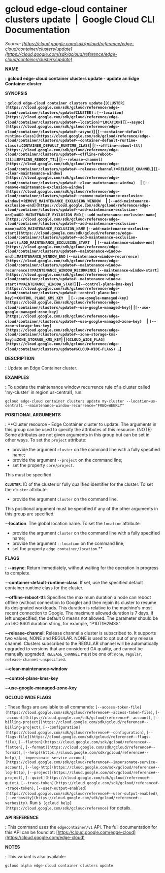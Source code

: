 # gcloud edge-cloud container clusters update  |  Google Cloud CLI Documentation

*Source: [https://cloud.google.com/sdk/gcloud/reference/edge-cloud/container/clusters/update](https://cloud.google.com/sdk/gcloud/reference/edge-cloud/container/clusters/update)*

**NAME**

: **gcloud edge-cloud container clusters update - update an Edge Container cluster**

**SYNOPSIS**

: **`gcloud edge-cloud container clusters update` (`[CLUSTER](https://cloud.google.com/sdk/gcloud/reference/edge-cloud/container/clusters/update#CLUSTER)` : `[--location](https://cloud.google.com/sdk/gcloud/reference/edge-cloud/container/clusters/update#--location)`=`LOCATION`) [`[--async](https://cloud.google.com/sdk/gcloud/reference/edge-cloud/container/clusters/update#--async)`] [`[--container-default-runtime-class](https://cloud.google.com/sdk/gcloud/reference/edge-cloud/container/clusters/update#--container-default-runtime-class)`=`CONTAINER_DEFAULT_RUNTIME_CLASS`] [`[--offline-reboot-ttl](https://cloud.google.com/sdk/gcloud/reference/edge-cloud/container/clusters/update#--offline-reboot-ttl)`=`OFFLINE_REBOOT_TTL`] [`[--release-channel](https://cloud.google.com/sdk/gcloud/reference/edge-cloud/container/clusters/update#--release-channel)`=`RELEASE_CHANNEL`] [`[--clear-maintenance-window](https://cloud.google.com/sdk/gcloud/reference/edge-cloud/container/clusters/update#--clear-maintenance-window)`     | `[--remove-maintenance-exclusion-window](https://cloud.google.com/sdk/gcloud/reference/edge-cloud/container/clusters/update#--remove-maintenance-exclusion-window)`=`REMOVE_MAINTENANCE_EXCLUSION_WINDOW`     | `[--add-maintenance-exclusion-end](https://cloud.google.com/sdk/gcloud/reference/edge-cloud/container/clusters/update#--add-maintenance-exclusion-end)`=`ADD_MAINTENANCE_EXCLUSION_END` `[--add-maintenance-exclusion-name](https://cloud.google.com/sdk/gcloud/reference/edge-cloud/container/clusters/update#--add-maintenance-exclusion-name)`=`ADD_MAINTENANCE_EXCLUSION_NAME` `[--add-maintenance-exclusion-start](https://cloud.google.com/sdk/gcloud/reference/edge-cloud/container/clusters/update#--add-maintenance-exclusion-start)`=`ADD_MAINTENANCE_EXCLUSION_START`     | `[--maintenance-window-end](https://cloud.google.com/sdk/gcloud/reference/edge-cloud/container/clusters/update#--maintenance-window-end)`=`MAINTENANCE_WINDOW_END` `[--maintenance-window-recurrence](https://cloud.google.com/sdk/gcloud/reference/edge-cloud/container/clusters/update#--maintenance-window-recurrence)`=`MAINTENANCE_WINDOW_RECURRENCE` `[--maintenance-window-start](https://cloud.google.com/sdk/gcloud/reference/edge-cloud/container/clusters/update#--maintenance-window-start)`=`MAINTENANCE_WINDOW_START`] [`[--control-plane-kms-key](https://cloud.google.com/sdk/gcloud/reference/edge-cloud/container/clusters/update#--control-plane-kms-key)`=`CONTROL_PLANE_KMS_KEY`     | `[--use-google-managed-key](https://cloud.google.com/sdk/gcloud/reference/edge-cloud/container/clusters/update#--use-google-managed-key)`] [`[--use-google-managed-zone-key](https://cloud.google.com/sdk/gcloud/reference/edge-cloud/container/clusters/update#--use-google-managed-zone-key)`     | `[--zone-storage-kms-key](https://cloud.google.com/sdk/gcloud/reference/edge-cloud/container/clusters/update#--zone-storage-kms-key)`=`ZONE_STORAGE_KMS_KEY`] [`[GCLOUD_WIDE_FLAG](https://cloud.google.com/sdk/gcloud/reference/edge-cloud/container/clusters/update#GCLOUD-WIDE-FLAGS) …`]**

**DESCRIPTION**

: Update an Edge Container cluster.

**EXAMPLES**

: To update the maintenance window recurrence rule of a cluster called
'my-cluster' in region us-central1, run:

```
gcloud edge-cloud container clusters update my-cluster --location=us-central1 --maintenance-window-recurrence="FREQ=WEEKLY"
```

**POSITIONAL ARGUMENTS**

: **Cluster resource - Edge Container cluster to update. The arguments in this group
can be used to specify the attributes of this resource. (NOTE) Some attributes
are not given arguments in this group but can be set in other ways.
To set the `project` attribute:

- provide the argument `cluster` on the command line with a fully
specified name;
- provide the argument `--project` on the command line;
- set the property `core/project`.

This must be specified.

**`CLUSTER`**:
ID of the cluster or fully qualified identifier for the cluster.
To set the `cluster` attribute:

- provide the argument `cluster` on the command line.

This positional argument must be specified if any of the other arguments in this
group are specified.

**--location**:
The global location name.
To set the `location` attribute:

- provide the argument `cluster` on the command line with a fully
specified name;
- provide the argument `--location` on the command line;
- set the property `edge_container/location`.**

**FLAGS**

: **--async**:
Return immediately, without waiting for the operation in progress to complete.

**--container-default-runtime-class**:
If set, use the specified default container runtime class for the cluster.

**--offline-reboot-ttl**:
Specifies the maximum duration a node can reboot offline (without connection to
Google) and then rejoin its cluster to resume its designated workloads. This
duration is relative to the machine's most recent connection to Google. The
maximum allowed duration is 7 days. If left unspecified, the default 0 means not
allowed. The parameter should be an ISO 8601 duration string, for example,
"P1DT1H2M3S".

**--release-channel**:
Release channel a cluster is subscribed to. It supports two values, NONE and
REGULAR. NONE is used to opt out of any release channel. Clusters subscribed to
the REGULAR channel will be automatically upgraded to versions that are
considered GA quality, and cannot be manually upgraded.
`RELEASE_CHANNEL` must be one of: `none`,
`regular`, `release-channel-unspecified`.

**--clear-maintenance-window**

**--control-plane-kms-key**

**--use-google-managed-zone-key**

**GCLOUD WIDE FLAGS**

: These flags are available to all commands: `[--access-token-file](https://cloud.google.com/sdk/gcloud/reference#--access-token-file)`,
`[--account](https://cloud.google.com/sdk/gcloud/reference#--account)`, `[--billing-project](https://cloud.google.com/sdk/gcloud/reference#--billing-project)`,
`[--configuration](https://cloud.google.com/sdk/gcloud/reference#--configuration)`,
`[--flags-file](https://cloud.google.com/sdk/gcloud/reference#--flags-file)`,
`[--flatten](https://cloud.google.com/sdk/gcloud/reference#--flatten)`, `[--format](https://cloud.google.com/sdk/gcloud/reference#--format)`, `[--help](https://cloud.google.com/sdk/gcloud/reference#--help)`, `[--impersonate-service-account](https://cloud.google.com/sdk/gcloud/reference#--impersonate-service-account)`,
`[--log-http](https://cloud.google.com/sdk/gcloud/reference#--log-http)`,
`[--project](https://cloud.google.com/sdk/gcloud/reference#--project)`, `[--quiet](https://cloud.google.com/sdk/gcloud/reference#--quiet)`, `[--trace-token](https://cloud.google.com/sdk/gcloud/reference#--trace-token)`, `[--user-output-enabled](https://cloud.google.com/sdk/gcloud/reference#--user-output-enabled)`,
`[--verbosity](https://cloud.google.com/sdk/gcloud/reference#--verbosity)`.
Run `$ [gcloud help](https://cloud.google.com/sdk/gcloud/reference)` for details.

**API REFERENCE**

: This command uses the `edgecontainer/v1` API. The full documentation
for this API can be found at: [https://cloud.google.com/edge-cloud](https://cloud.google.com/edge-cloud)

**NOTES**

: This variant is also available:

```
gcloud alpha edge-cloud container clusters update
```